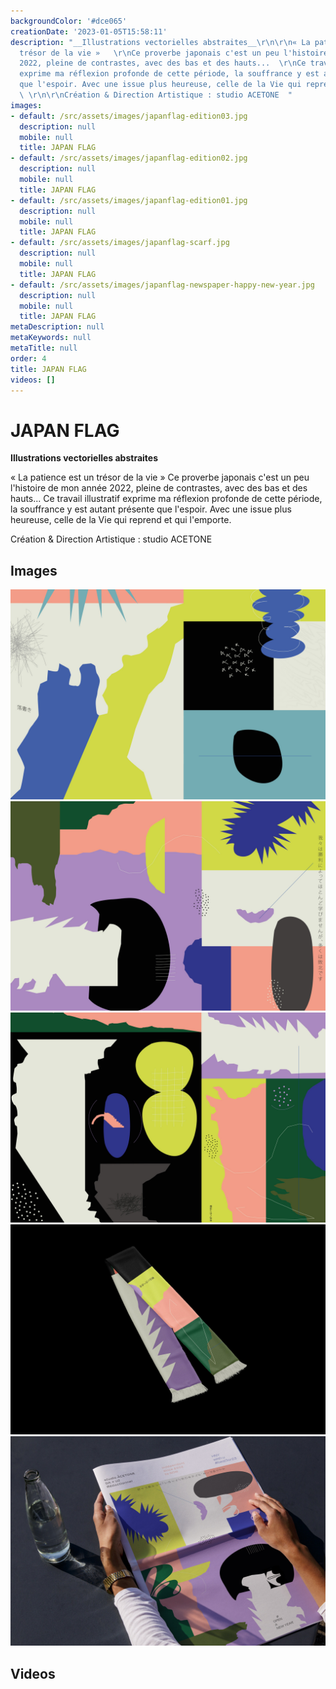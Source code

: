 ```yaml
---
backgroundColor: '#dce065'
creationDate: '2023-01-05T15:58:11'
description: "__Illustrations vectorielles abstraites__\r\n\r\n« La patience est un
  trésor de la vie »   \r\nCe proverbe japonais c'est un peu l'histoire de mon année
  2022, pleine de contrastes, avec des bas et des hauts...  \r\nCe travail illustratif
  exprime ma réflexion profonde de cette période, la souffrance y est autant présente
  que l'espoir. Avec une issue plus heureuse, celle de la Vie qui reprend et qui l'emporte.
  \ \r\n\r\nCréation & Direction Artistique : studio ACETONE  "
images:
- default: /src/assets/images/japanflag-edition03.jpg
  description: null
  mobile: null
  title: JAPAN FLAG
- default: /src/assets/images/japanflag-edition02.jpg
  description: null
  mobile: null
  title: JAPAN FLAG
- default: /src/assets/images/japanflag-edition01.jpg
  description: null
  mobile: null
  title: JAPAN FLAG
- default: /src/assets/images/japanflag-scarf.jpg
  description: null
  mobile: null
  title: JAPAN FLAG
- default: /src/assets/images/japanflag-newspaper-happy-new-year.jpg
  description: null
  mobile: null
  title: JAPAN FLAG
metaDescription: null
metaKeywords: null
metaTitle: null
order: 4
title: JAPAN FLAG
videos: []
---
```


# JAPAN FLAG

__Illustrations vectorielles abstraites__

« La patience est un trésor de la vie »
Ce proverbe japonais c'est un peu l'histoire de mon année 2022, pleine de contrastes, avec des bas et des hauts...
Ce travail illustratif exprime ma réflexion profonde de cette période, la souffrance y est autant présente que l'espoir. Avec une issue plus heureuse, celle de la Vie qui reprend et qui l'emporte.

Création & Direction Artistique : studio ACETONE

## Images

![JAPAN FLAG](/src/assets/images/japanflag-edition03.jpg)
![JAPAN FLAG](/src/assets/images/japanflag-edition02.jpg)
![JAPAN FLAG](/src/assets/images/japanflag-edition01.jpg)
![JAPAN FLAG](/src/assets/images/japanflag-scarf.jpg)
![JAPAN FLAG](/src/assets/images/japanflag-newspaper-happy-new-year.jpg)

## Videos
